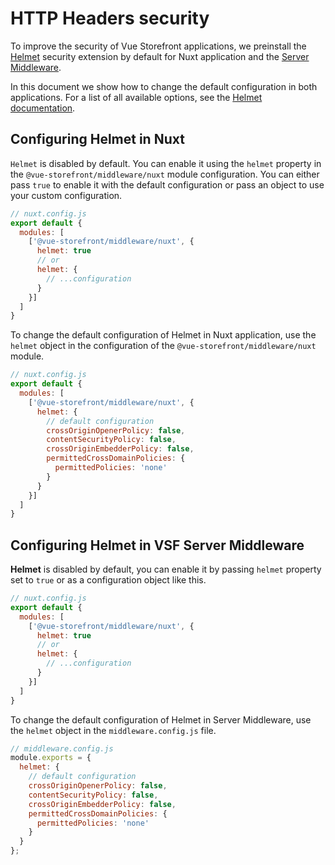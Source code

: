 # HTTP Headers security

To improve the security of Vue Storefront applications, we preinstall the [Helmet](https://helmetjs.github.io/) security extension by default for Nuxt application and the [Server Middleware](/architecture/server-middleware.html).

In this document we show how to change the default configuration in both applications. For a list of all available options, see the [Helmet documentation](https://helmetjs.github.io/docs/).

## Configuring Helmet in Nuxt

`Helmet` is disabled by default. You can enable it using the `helmet` property in the `@vue-storefront/middleware/nuxt` module configuration. You can either pass `true` to enable it with the default configuration or pass an object to use your custom configuration.

```javascript
// nuxt.config.js
export default {
  modules: [
    ['@vue-storefront/middleware/nuxt', {
      helmet: true
      // or
      helmet: {
        // ...configuration
      }
    }]
  ]
}
```

To change the default configuration of Helmet in Nuxt application, use the `helmet` object in the configuration of the `@vue-storefront/middleware/nuxt` module.

```javascript
// nuxt.config.js
export default {
  modules: [
    ['@vue-storefront/middleware/nuxt', {
      helmet: {
        // default configuration
        crossOriginOpenerPolicy: false,
        contentSecurityPolicy: false,
        crossOriginEmbedderPolicy: false,
        permittedCrossDomainPolicies: {
          permittedPolicies: 'none'
        }
      }
    }]
  ]
}
```

## Configuring Helmet in VSF Server Middleware

**Helmet** is disabled by default, you can enable it by passing `helmet` property set to `true` or as a configuration object like this.

```javascript
// nuxt.config.js
export default {
  modules: [
    ['@vue-storefront/middleware/nuxt', {
      helmet: true
      // or
      helmet: {
        // ...configuration
      }
    }]
  ]
}
```

To change the default configuration of Helmet in Server Middleware, use the `helmet` object in the `middleware.config.js` file.

```javascript
// middleware.config.js
module.exports = {
  helmet: {
    // default configuration
    crossOriginOpenerPolicy: false,
    contentSecurityPolicy: false,
    crossOriginEmbedderPolicy: false,
    permittedCrossDomainPolicies: {
      permittedPolicies: 'none'
    }
  }
};
```

